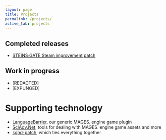 ```yaml
---
layout: page
title: Projects
permalink: /projects/
active_tab: projects
---
```


## Completed releases

* [STEINS;GATE Steam improvement patch](http://placeholder)

## Work in progress

* [REDACTED]
* [EXPUNGED]

# Supporting technology

* [LanguageBarrier](https://github.com/CommitteeOfZero/LanguageBarrier), our generic MAGES. engine game plugin
* [SciAdv.Net](https://github.com/CommitteeOfZero/SciAdv.Net), tools for dealing with MAGES. engine game assets and more
* [sghd-patch](https://github.com/CommitteeOfZero/sghd-patch), which ties everything together
